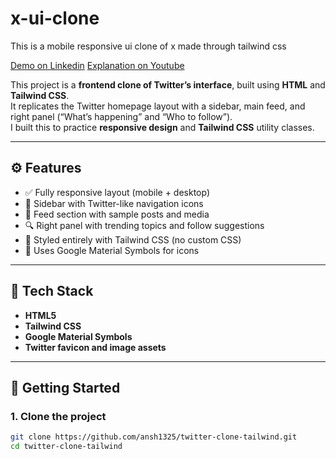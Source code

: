 # x-ui-clone
This is a mobile responsive ui clone of x made through tailwind css

<a href="https://www.linkedin.com/posts/anshprogrammer_x-twitter-webdevelopers-activity-7380907066904936448-3R2r/">Demo on Linkedin</a>
<a href="https://youtu.be/Or7KOMK9f7c?si=A34b78SnJ53x4jq7">Explanation on Youtube</a>

This project is a **frontend clone of Twitter’s interface**, built using **HTML** and **Tailwind CSS**.  
It replicates the Twitter homepage layout with a sidebar, main feed, and right panel (“What’s happening” and “Who to follow”).  
I built this to practice **responsive design** and **Tailwind CSS** utility classes.

---

## ⚙️ Features

- ✅ Fully responsive layout (mobile + desktop)
- 🧭 Sidebar with Twitter-like navigation icons
- 📰 Feed section with sample posts and media
- 🔍 Right panel with trending topics and follow suggestions
- 🎨 Styled entirely with Tailwind CSS (no custom CSS)
- 🧩 Uses Google Material Symbols for icons

---

## 🧠 Tech Stack

- **HTML5**
- **Tailwind CSS**
- **Google Material Symbols**
- **Twitter favicon and image assets**

---

## 🚀 Getting Started

### 1. Clone the project
```bash
git clone https://github.com/ansh1325/twitter-clone-tailwind.git
cd twitter-clone-tailwind
